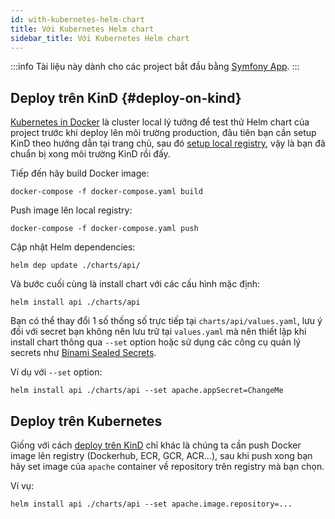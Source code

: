 ```yaml
---
id: with-kubernetes-helm-chart
title: Với Kubernetes Helm chart
sidebar_title: Với Kubernetes Helm chart
---
```


:::info
Tài liệu này dành cho các project bắt đầu bằng [Symfony App](../02-installation/03-symfony-app.md).
:::

## Deploy trên KinD {#deploy-on-kind}

[Kubernetes in Docker](https://kind.sigs.k8s.io/) là cluster local lý tưởng để test thử Helm chart của project trước khi deploy lên môi trường production,
đâu tiên bạn cần setup KinD theo hướng dẫn tại trang chủ, sau đó [setup local registry](https://kind.sigs.k8s.io/docs/user/local-registry/), vậy
là bạn đã chuẩn bị xong môi trường KinD rồi đấy.

Tiếp đến hãy build Docker image:

```shell
docker-compose -f docker-compose.yaml build
```

Push image lên local registry:

```shell
docker-compose -f docker-compose.yaml push 
```

Cập nhật Helm dependencies:

```shell
helm dep update ./charts/api/
```

Và bước cuối cùng là install chart với các cấu hình mặc định:

```shell
helm install api ./charts/api
```

Bạn có thể thay đổi 1 số thống số trực tiếp tại `charts/api/values.yaml`, lưu ý đối với secret bạn không nên lưu trữ tại `values.yaml` mà nên
thiết lập khi install chart thông qua `--set` option hoặc sử dụng các công cụ quản lý secrets như [Binami Sealed Secrets](https://github.com/bitnami-labs/sealed-secrets).

Ví dụ với `--set` option:

```shell
helm install api ./charts/api --set apache.appSecret=ChangeMe
```

## Deploy trên Kubernetes

Giống với cách [deploy trên KinD](#deploy-on-kind) chỉ khác là chúng ta cần push Docker image lên registry (Dockerhub, ECR, GCR, ACR...),
sau khi push xong bạn hãy set image của `apache` container về repository trên registry mà bạn chọn.

Ví vụ:

```shell
helm install api ./charts/api --set apache.image.repository=...
```